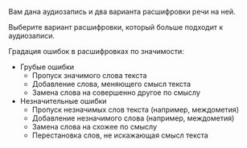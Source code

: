 Вам дана аудиозапись и два варианта расшифровки речи на ней.

Выберите вариант расшифровки, который больше подходит к аудиозаписи.

Градация ошибок в расшифровках по значимости:
- Грубые ошибки
  - Пропуск значимого слова текста
  - Добавление слова, меняющего смысл текста
  - Замена слова на совершенно другое по смыслу
- Незначительные ошибки
  - Пропуск незначимых слов текста (например, междометия)
  - Добавление незначимого слова (например, междометия)
  - Замена слова на схожее по смыслу
  - Перестановка слов, не искажающая смысл текста
